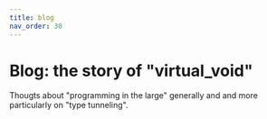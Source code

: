 ```yaml
---
title: blog
nav_order: 30
---
```


# Blog: the story of "virtual_void"

Thougts about "programming in the large" generally and and more particularly on "type tunneling".


